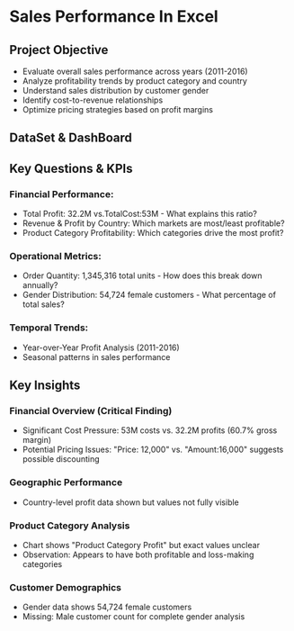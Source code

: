 # Sales Performance In Excel

## Project Objective
- Evaluate overall sales performance across years (2011-2016)
- Analyze profitability trends by product category and country
- Understand sales distribution by customer gender
- Identify cost-to-revenue relationships
- Optimize pricing strategies based on profit margins

## DataSet & DashBoard

## Key Questions & KPIs
### Financial Performance:
- Total Profit: 32.2M vs.TotalCost:53M - What explains this ratio?
- Revenue & Profit by Country: Which markets are most/least profitable?
- Product Category Profitability: Which categories drive the most profit?
### Operational Metrics:
- Order Quantity: 1,345,316 total units - How does this break down annually?
- Gender Distribution: 54,724 female customers - What percentage of total sales?
### Temporal Trends:
- Year-over-Year Profit Analysis (2011-2016)
- Seasonal patterns in sales performance

## Key Insights
### Financial Overview (Critical Finding)
- Significant Cost Pressure: 53M costs vs. 32.2M profits (60.7% gross margin)
- Potential Pricing Issues: "Price: 12,000" vs. "Amount:16,000" suggests possible discounting

### Geographic Performance
- Country-level profit data shown but values not fully visible

### Product Category Analysis
- Chart shows "Product Category Profit" but exact values unclear
- Observation: Appears to have both profitable and loss-making categories

### Customer Demographics
- Gender data shows 54,724 female customers
- Missing: Male customer count for complete gender analysis
